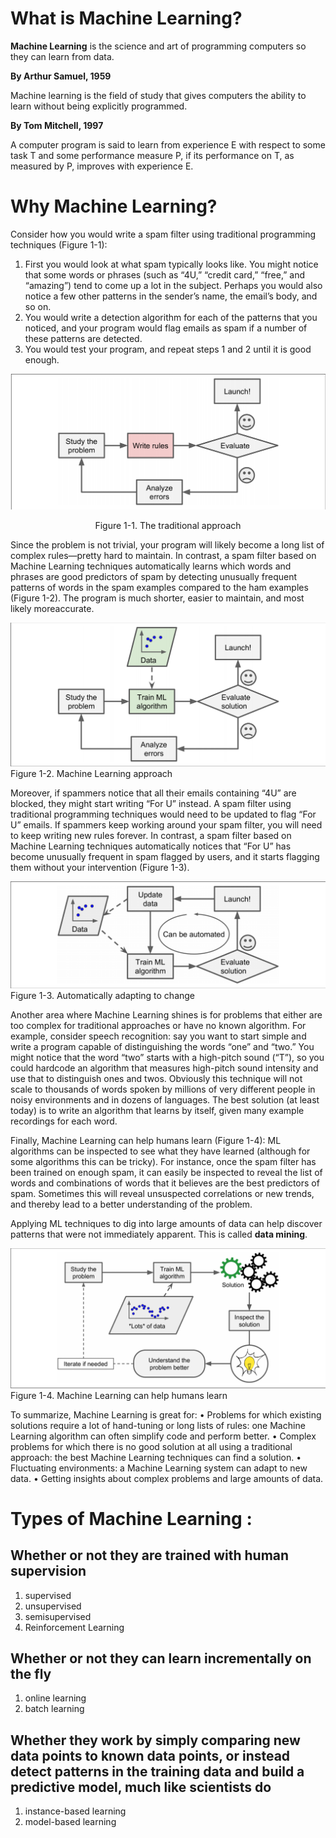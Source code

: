 # What is Machine Learning?

**Machine Learning** is the science and art of programming computers so they can learn from data.

**By Arthur Samuel, 1959**

Machine learning is the field of study that gives computers the ability to learn without being explicitly programmed.

**By Tom Mitchell, 1997**

A computer program is said to learn from experience E with respect to some task T and some performance measure P, if its performance on T, as measured by P, improves with experience E.


# Why Machine Learning?

Consider how you would write a spam filter using traditional programming techniques (Figure 1-1):

1. First you would look at what spam typically looks like. You might notice that some words or phrases (such as “4U,” “credit card,” “free,” and “amazing”) tend to come up a lot in the subject. Perhaps you would also notice a few other patterns in the sender’s name, the email’s body, and so on.
2. You would write a detection algorithm for each of the patterns that you noticed, and your program would flag emails as spam if a number of these patterns are detected.
3. You would test your program, and repeat steps 1 and 2 until it is good enough.

<img src="Images/Figure1-1_The_traditional_approach.png" />
<p align="center">Figure 1-1. The traditional approach<p>

Since the problem is not trivial, your program will likely become a long list of complex rules—pretty hard to maintain.
In contrast, a spam filter based on Machine Learning techniques automatically learns which words and phrases are good predictors of spam by detecting unusually frequent patterns of words in the spam examples compared to the ham examples (Figure 1-2). The program is much shorter, easier to maintain, and most likely moreaccurate.

<img src="Images/Figure1-2._Machine_Learning_approach.png" />
Figure 1-2. Machine Learning approach

Moreover, if spammers notice that all their emails containing “4U” are blocked, they might start writing “For U” instead. A spam filter using traditional programming techniques would need to be updated to flag “For U” emails. If spammers keep working around your spam filter, you will need to keep writing new rules forever.
In contrast, a spam filter based on Machine Learning techniques automatically notices that “For U” has become unusually frequent in spam flagged by users, and it starts flagging them without your intervention (Figure 1-3).

<img src="Images/Figure1-3_Automatically_adapting_to_change.png" />
Figure 1-3. Automatically adapting to change

Another area where Machine Learning shines is for problems that either are too complex for traditional approaches or have no known algorithm. For example, consider speech recognition: say you want to start simple and write a program capable of distinguishing the words “one” and “two.” You might notice that the word “two” starts with a high-pitch sound (“T”), so you could hardcode an algorithm that measures high-pitch sound intensity and use that to distinguish ones and twos. Obviously this technique will not scale to thousands of words spoken by millions of very different people in noisy environments and in dozens of languages. The best solution (at least today) is to write an algorithm that learns by itself, given many example recordings for each word.

Finally, Machine Learning can help humans learn (Figure 1-4): ML algorithms can be inspected to see what they have learned (although for some algorithms this can be tricky). For instance, once the spam filter has been trained on enough spam, it can easily be inspected to reveal the list of words and combinations of words that it believes are the best predictors of spam. Sometimes this will reveal unsuspected correlations or new trends, and thereby lead to a better understanding of the problem.

Applying ML techniques to dig into large amounts of data can help discover patterns that were not immediately apparent. This is called **data mining**.

  
<img src="Images/Figure1-4_Machine_Learning_can_help_humans_learn.png" />
Figure 1-4. Machine Learning can help humans learn

To summarize, Machine Learning is great for:
• Problems for which existing solutions require a lot of hand-tuning or long lists of rules: one Machine Learning algorithm can often simplify code and perform better.
• Complex problems for which there is no good solution at all using a traditional approach: the best Machine Learning techniques can find a solution.
• Fluctuating environments: a Machine Learning system can adapt to new data.
• Getting insights about complex problems and large amounts of data.


# Types of Machine Learning : 

## Whether or not they are trained with human supervision
1. supervised
2. unsupervised
3. semisupervised
4. Reinforcement Learning
## Whether or not they can learn incrementally on the fly 
1. online learning
2. batch learning
## Whether they work by simply comparing new data points to known data points, or instead detect patterns in the training data and build a predictive model, much like scientists do 
1. instance-based learning
2. model-based learning
